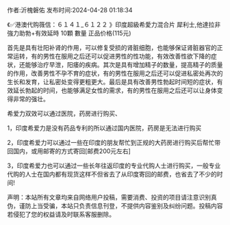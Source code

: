 <p>作者:沂槐磐佑 发布时间:2024-04-28 01:18:34</p>
<p>《✅港澳代购薇信：６１４１_６１２２ 》印度超級希愛力混合片 犀利士,他達拉非 強力助勃+有效延時 10顆 數量 正品价格(115元) </p>
									<p></p><p>首先是具有壮阳补肾的作用，可以修复受损的肾脏细胞，也能够保证肾脏器官的正常运转，有的男性在服用之后还可以促进男性的性功能，有效改善性欲下降的症状，还能够治疗早泄，阳痿的疾病。其次是具有增加精子的数量，提高精子的质量的作用，改善男性不孕不育的症状，有的男性在服用之后还可以促进私密处再次的生长和发育，让私密处变得更粗更大。最后是具有改善男性勃起时间短的症状，有效延长勃起的时间，也能够满足女性的需求，有的男性在服用之后还可以让身体变得非常的强壮。</p><p></p><p></p><p>希爱力双效可以通过医院，药房进行购买、</p><p>1，印度希爱力是没有药品专利的所以通过国内医院，药房是无法进行购买</p><p>2，印度希爱力可以通过一些在印度的朋友帮忙到正规的大药房进行购买后帮忙带回国内，或用邮寄的方式寄回[邮费200元左右]</p><p>3，印度希爱力也可以通过一些长年往返印度的专业代购人士进行购买，一般专业代购的人士在国内都有现货这样不但省去了从印度寄回的邮费，也省去了不少的时间!</p><p></p>				声明：本站所有文章均来自网络用户投稿，需要消费、投资的项目请注意识别真伪，谨防上当受骗，本站只负责信息刊登，不提供内容鉴别及纠纷问题。投稿内容若侵犯了您的权益请及时联系客服删除。				
